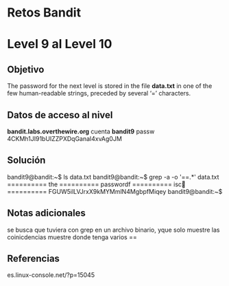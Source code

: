 # Retos Bandit 

# Level 9 al Level 10

## Objetivo 

The password for the next level is stored in the file **data.txt** in one of the few human-readable strings, preceded by several ‘=’ characters.
## Datos de acceso al nivel 
**bandit.labs.overthewire.org**
cuenta
**bandit9**
passw
4CKMh1JI91bUIZZPXDqGanal4xvAg0JM

## Solución 

bandit9@bandit:~$ ls
data.txt
bandit9@bandit:~$ grep -a -o '==.*' data.txt 
========== the
========== passwordf
========== isc׃
========== FGUW5ilLVJrxX9kMYMmlN4MgbpfMiqey
bandit9@bandit:~$
## Notas adicionales
se busca que tuviera con grep en un archivo binario, yque solo muestre las coinicdencias muestre donde tenga varios ==
## Referencias 
es.linux-console.net/?p=15045